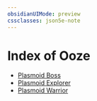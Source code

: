 ```yaml
---
obsidianUIMode: preview
cssclasses: json5e-note
---
```

# Index of Ooze

- [Plasmoid Boss](plasmoid-boss-bam.md)
- [Plasmoid Explorer](plasmoid-explorer-bam.md)
- [Plasmoid Warrior](plasmoid-warrior-bam.md)
